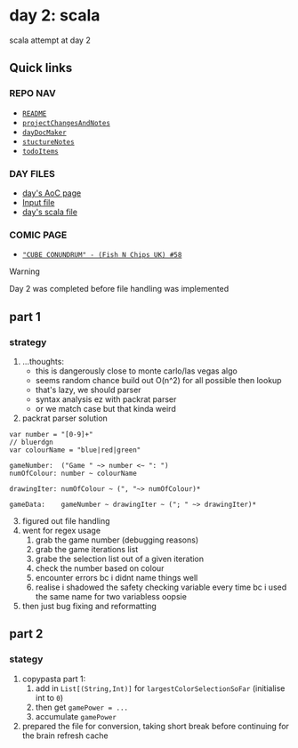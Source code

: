 # day 2: scala
  scala attempt at day 2
## Quick links
### REPO NAV
* [`README`](./README.md)
* [`projectChangesAndNotes`](./projectChangesAndNotes.md)
* [`dayDocMaker`](./dayDocMaker.md)
* [`stuctureNotes`](./structureNotes.md)
* [`todoItems`](./todoItems.md)
### DAY FILES
* [day's AoC page](https://adventofcode.com/2023/day/2)
* [Input file](https://adventofcode.com/2023/day/2/input)
* [day's scala file](../../src/main/scala/day2.scala)

### COMIC PAGE
* [`"CUBE CONUNDRUM" - (Fish N Chips UK) #58`](https://www.webtoons.com/en/canvas/advent-of-code/cube-conundrum/viewer?title_no=713188&episode_no=58)

> [!WARNING]  
> Day 2 was completed before file handling was implemented

## part 1
### strategy
1. ...thoughts:
    * this is dangerously close to monte carlo/las vegas algo
    * seems random chance build out O(n^2) for all possible then lookup
    * that's lazy, we should parser
    * syntax analysis ez with packrat parser
    * or we match case but that kinda weird
2. packrat parser solution
```
var number = "[0-9]+"
// bluerdgn 
var colourName = "blue|red|green"

gameNumber:  ("Game " ~> number <~ ": ")
numOfColour: number ~ colourName

drawingIter: numOfColour ~ (", "~> numOfColour)*

gameData:    gameNumber ~ drawingIter ~ ("; " ~> drawingIter)*

```
3. figured out file handling
4. went for regex usage
    1. grab the game number (debugging reasons)
    2. grab the game iterations list
    3. grabe the selection list out of a given iteration
    4. check the number based on colour
    5. encounter errors bc i didnt name things well
    6. realise i shadowed the safety checking variable every time bc i used the same name for two variabless oopsie
5. then just bug fixing and reformatting

## part 2
### stategy
1. copypasta part 1:
    1. add in `List[(String,Int)]` for `largestColorSelectionSoFar` (initialise int to `0`)
    2. then get `gamePower = ...`
    3. accumulate `gamePower`
2. prepared the file for conversion, taking short break before continuing for the brain refresh cache